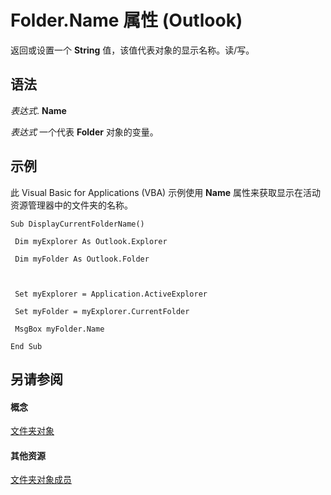 
# Folder.Name 属性 (Outlook)

返回或设置一个 **String** 值，该值代表对象的显示名称。读/写。


## 语法

 _表达式_. **Name**

 _表达式_ 一个代表 **Folder** 对象的变量。


## 示例

此 Visual Basic for Applications (VBA) 示例使用 **Name** 属性来获取显示在活动资源管理器中的文件夹的名称。


```
Sub DisplayCurrentFolderName() 
 
 Dim myExplorer As Outlook.Explorer 
 
 Dim myFolder As Outlook.Folder 
 
 
 
 Set myExplorer = Application.ActiveExplorer 
 
 Set myFolder = myExplorer.CurrentFolder 
 
 MsgBox myFolder.Name 
 
End Sub
```


## 另请参阅


#### 概念


[文件夹对象](3cf6cda8-6d70-666e-2643-9d9c5b9cacfc.md)
#### 其他资源


[文件夹对象成员](788acd42-377a-1803-7713-50e45086e2d1.md)